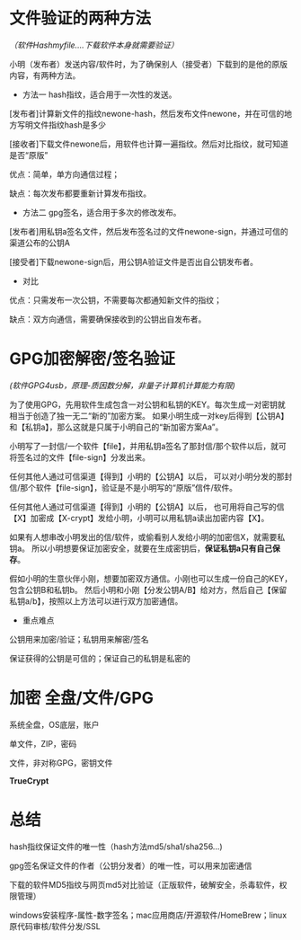 文件验证的两种方法
================================

*（软件Hashmyfile....下载软件本身就需要验证）*

小明（发布者）发送内容/软件时，为了确保别人（接受者）下载到的是他的原版内容，有两种方法。

- 方法一 hash指纹，适合用于一次性的发送。

[发布者]计算新文件的指纹newone-hash，然后发布文件newone，并在可信的地方写明文件指纹hash是多少

[接收者]下载文件newone后，用软件也计算一遍指纹。然后对比指纹，就可知道是否“原版”

优点：简单，单方向通信过程；

缺点：每次发布都要重新计算发布指纹。

- 方法二 gpg签名，适合用于多次的修改发布。

[发布者]用私钥a签名文件，然后发布签名过的文件newone-sign，并通过可信的渠道公布的公钥A

[接受者]下载newone-sign后，用公钥A验证文件是否出自公钥发布者。

- 对比

优点：只需发布一次公钥，不需要每次都通知新文件的指纹；

缺点：双方向通信，需要确保接收到的公钥出自发布者。



GPG加密解密/签名验证
================================
*(软件GPG4usb，原理-质因数分解，非量子计算机计算能力有限)*

为了使用GPG，先用软件生成包含一对公钥和私钥的KEY。每次生成一对密钥就相当于创造了独一无二“新的”加密方案。
如果小明生成一对key后得到【公钥A】和【私钥a】，那么这就是只属于小明自己的“新加密方案Aa”。

小明写了一封信/一个软件【file】，并用私钥a签名了那封信/那个软件以后，就可将签名过的文件【file-sign】分发出来。

任何其他人通过可信渠道【得到】小明的【公钥A】以后，
可以对小明分发的那封信/那个软件【file-sign】，验证是不是小明写的“原版”信件/软件。

任何其他人通过可信渠道【得到】小明的【公钥A】以后，
也可用将自己写的信【X】加密成【X-crypt】发给小明，小明可以用私钥a读出加密内容【X】。

如果有人想串改小明发出的信/软件，或偷看别人发给小明的加密信X，就需要私钥a。
所以小明想要保证加密安全，就要在生成密钥后，**保证私钥a只有自己保存**。

假如小明的生意伙伴小刚，想要加密双方通信。小刚也可以生成一份自己的KEY，包含公钥B和私钥b。
然后小明和小刚【分发公钥A/B】给对方，然后自己【保留私钥a/b】，按照以上方法可以进行双方加密通信。

- 重点难点

公钥用来加密/验证；私钥用来解密/签名

保证获得的公钥是可信的；保证自己的私钥是私密的


加密 全盘/文件/GPG
===============================
系统全盘，OS底层，账户

单文件，ZIP，密码

文件，非对称GPG，密钥文件

**TrueCrypt**

总结
=============================

hash指纹保证文件的唯一性（hash方法md5/sha1/sha256...)

gpg签名保证文件的作者（公钥分发者）的唯一性，可以用来加密通信

下载的软件MD5指纹与网页md5对比验证（正版软件，破解安全，杀毒软件，权限管理）

windows安装程序-属性-数字签名；mac应用商店/开源软件/HomeBrew；linux原代码审核/软件分发/SSL
